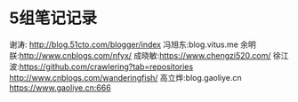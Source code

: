 # 5组笔记记录

谢涛: http://blog.51cto.com/blogger/index 
冯旭东:blog.vitus.me
余明朕:http://www.cnblogs.com/nfyx/ 
成晓敏:https://www.chengzi520.com/ 
徐江波:https://github.com/crawlering?tab=repositories
      http://www.cnblogs.com/wanderingfish/
高立烨:blog.gaoliye.cn
       https://www.gaoliye.cn:666


